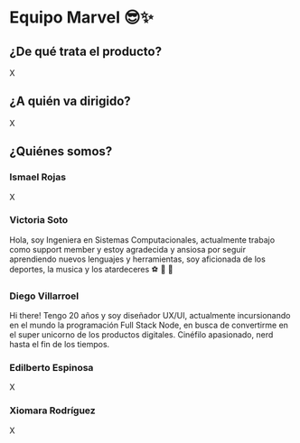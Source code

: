 # __Equipo Marvel__ :sunglasses::sparkles:

## ¿De qué trata el producto?
X

## ¿A quién va dirigido?
X

## ¿Quiénes somos?

### __Ismael Rojas__
X

### __Victoria Soto__
Hola, soy Ingeniera en Sistemas Computacionales, actualmente trabajo como support member y estoy agradecida y ansiosa por seguir aprendiendo nuevos lenguajes y herramientas, soy aficionada de los deportes, la musica y los atardeceres :soccer: :musical_note: :city_sunset:

### __Diego Villarroel__
Hi there! Tengo 20 años y soy diseñador UX/UI, actualmente incursionando en el mundo la programación Full Stack Node, en busca de convertirme en el super unicorno de los productos digitales. Cinéfilo apasionado, nerd hasta el fin de los tiempos.

### __Edilberto Espinosa__
X

### __Xiomara Rodríguez__
X